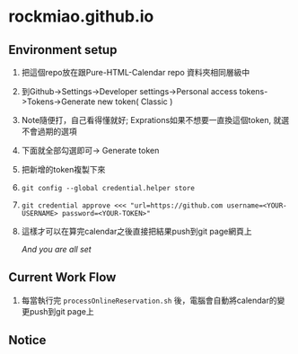 # rockmiao.github.io

## Environment setup

1. 把這個repo放在跟Pure-HTML-Calendar repo 資料夾相同層級中
2. 到Github->Settings->Developer settings->Personal access tokens->Tokens->Generate new token( Classic )
3. Note隨便打，自己看得懂就好; Exprations如果不想要一直換這個token, 就選不會過期的選項
4. 下面就全部勾選即可-> Generate token
5. 把新增的token複製下來 
6. ```git config --global credential.helper store```
7. ```git credential approve <<< "url=https://github.com username=<YOUR-USERNAME> password=<YOUR-TOKEN>"```
8. 這樣才可以在算完calendar之後直接把結果push到git page網頁上

    *And you are all set*

## Current Work Flow

1. 每當執行完 ```processOnlineReservation.sh``` 後，電腦會自動將calendar的變更push到git page上

## Notice